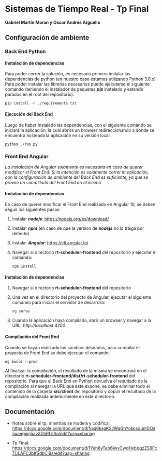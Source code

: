 
# Sistemas de Tiempo Real - Tp Final
**Gabriel Martín Moran y Oscar Andrés Arguello**

## Configuración de ambiente
### Back End Python

#### Instalación de dependencias
Para poder correr la solución, es necesario primero instalar las dependencias de python (en nuestro caso estamos utilizando Python 3.8.x)
Para poder instalar las librerías necesarias puede ejecutarse el siguiente comando (teniendo el instalador de paquetes ***pip*** instalado y estando parados en el root del repositorio).

    pip install -r ./requirements.txt

#### Ejecución del Back End
Luego de haber instalado las dependencias, con el siguiente comando se iniciará la aplicación, la cual abrira un browser redireccionando a donde se encuentra hosteada la aplicación en su versión local.

    python ./run.py

### Front End Angular 
*La instalación de Angular solamente es necesaria en caso de querer modificar el Front End. Si la intención es solamente correr la aplicación, con la configuración de ambiente del Back End es suficiente, ya que se provee un complilado del Front End en el mismo*
#### Instalación de dependencias
En caso de querer modificar el Front End realizado en Angular 10, se deben seguir los siguientes pasos:

 1. Instalar ***nodejs***: https://nodejs.org/es/download/
 2. Instalar ***npm*** (en caso de que la version de ***nodejs*** no lo traiga por defecto)
 3. Instalar ***Angular***: https://cli.angular.io/
 4. Navegar al directorio **rt-scheduler-frontend** del repositorio y ejecutar el comando:

	    npm install
 
#### Instalación de dependencias
 1. Navegar al directorio **rt-scheduler-frontend** del repositorio
 2. Una vez en el directorio del proyecto de Angular, ejecutar el siguiente comando para iniciar el servidor de desarrollo:

	    ng serve

 3. Cuando la aplicación haya compilado, abrir un browser y navegar a la URL: *http://localhost:4200*

#### Compilación del Front End
Cuando se hayan realizado los cambios deseados, para compilar el proyecto de Front End se debe ejecutar el comando:

    ng build --prod

Al finalizar la compilación, el resultado de la misma se encontrará en el directorio **rt-scheduler-frontend/dist/rt-scheduler-frontend** del repositorio.
Para que el Back End en Python devuelva el resultado de la compilación al navegar la URL que este expone, se debe eliminar todo el contenido de la carpeta **src/client** del repositorio y copiar el resultado de la compilación realizada anteriormente en este directorio.

## Documentación

* Notas sobre el tp, mientras se modela y codifica:
https://docs.google.com/document/d/1qxj6kagK2cWqGhYokpsoumGQa5uaegwg5av3DhRLsSo/edit?usp=sharing

* Tp Final:
https://docs.google.com/document/d/1Yeh6yTeb6iwxCwdHvbpqzZS6Fc7ULAFC3bIfSdbCi8s/edit?usp=sharing
